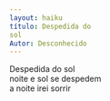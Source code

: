 ```yaml
---
layout: haiku
título: Despedida do 
sol
Autor: Desconhecido
---
```


Despedida do sol <br>
noite e sol se despedem <br>
a noite irei sorrir <br>
